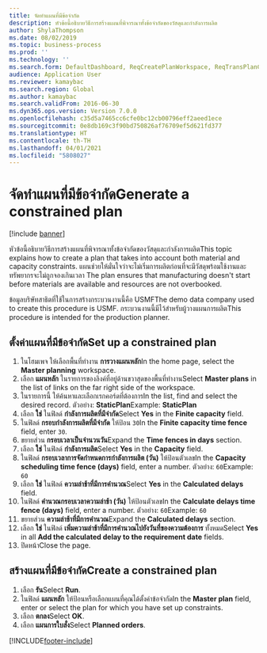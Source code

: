 ```yaml
---
title: จัดทำแผนที่มีข้อจำกัด
description: หัวข้อนี้อธิบายวิธีการสร้างแผนที่พิจารณาทั้งข้อจำกัดของวัสดุและกำลังการผลิต
author: ShylaThompson
ms.date: 08/02/2019
ms.topic: business-process
ms.prod: ''
ms.technology: ''
ms.search.form: DefaultDashboard, ReqCreatePlanWorkspace, ReqTransPlanCard, ReqPlanSched
audience: Application User
ms.reviewer: kamaybac
ms.search.region: Global
ms.author: kamaybac
ms.search.validFrom: 2016-06-30
ms.dyn365.ops.version: Version 7.0.0
ms.openlocfilehash: c35d5a7465cc6cfe0bc12cb00796eff2aeed1ece
ms.sourcegitcommit: 0e8db169c3f90bd750826af76709ef5d621fd377
ms.translationtype: HT
ms.contentlocale: th-TH
ms.lasthandoff: 04/01/2021
ms.locfileid: "5808027"
---
```

# <a name="generate-a-constrained-plan"></a><span data-ttu-id="3f90e-103">จัดทำแผนที่มีข้อจำกัด</span><span class="sxs-lookup"><span data-stu-id="3f90e-103">Generate a constrained plan</span></span>

[!include [banner](../../includes/banner.md)]

<span data-ttu-id="3f90e-104">หัวข้อนี้อธิบายวิธีการสร้างแผนที่พิจารณาทั้งข้อจำกัดของวัสดุและกำลังการผลิต</span><span class="sxs-lookup"><span data-stu-id="3f90e-104">This topic explains how to create a plan that takes into account both material and capacity constraints.</span></span> <span data-ttu-id="3f90e-105">แผนช่วยให้มั่นใจว่าจะไม่เริ่มการผลิตก่อนที่จะมีวัสดุพร้อมใช้งานและทรัพยากรจะไม่ถูกจองเกินเวลา </span><span class="sxs-lookup"><span data-stu-id="3f90e-105">The plan ensures that manufacturing doesn't start before materials are available and resources are not overbooked.</span></span> 

<span data-ttu-id="3f90e-106">ข้อมูลบริษัทสาธิตที่ใช้ในการสร้างกระบวนงานนี้คือ USMF</span><span class="sxs-lookup"><span data-stu-id="3f90e-106">The demo data company used to create this procedure is USMF.</span></span> <span data-ttu-id="3f90e-107">กระบวนงานนี้มีไว้สำหรับผู้วางแผนการผลิต</span><span class="sxs-lookup"><span data-stu-id="3f90e-107">This procedure is intended for the production planner.</span></span>


## <a name="set-up-a-constrained-plan"></a><span data-ttu-id="3f90e-108">ตั้งค่าแผนที่มีข้อจำกัด</span><span class="sxs-lookup"><span data-stu-id="3f90e-108">Set up a constrained plan</span></span>
1. <span data-ttu-id="3f90e-109">ในโฮมเพจ ให้เลือกพื้นที่ทำงาน **การวางแผนหลัก**</span><span class="sxs-lookup"><span data-stu-id="3f90e-109">In the home page, select the **Master planning** workspace.</span></span>
2. <span data-ttu-id="3f90e-110">เลือก **แผนหลัก** ในรายการของลิงค์ที่อยู่ด้านขวาสุดของพื้นที่ทำงาน</span><span class="sxs-lookup"><span data-stu-id="3f90e-110">Select **Master plans** in the list of links on the far right side of the workspace.</span></span>
3. <span data-ttu-id="3f90e-111">ในรายการนี้ ให้ค้นหาและเลือกเรกคอร์ดที่ต้องการ</span><span class="sxs-lookup"><span data-stu-id="3f90e-111">In the list, find and select the desired record.</span></span> <span data-ttu-id="3f90e-112">ตัวอย่าง: **StaticPlan**</span><span class="sxs-lookup"><span data-stu-id="3f90e-112">Example: **StaticPlan**</span></span>  
4. <span data-ttu-id="3f90e-113">เลือก **ใช่** ในฟิลด์ **กำลังการผลิตที่มีจำกัด**</span><span class="sxs-lookup"><span data-stu-id="3f90e-113">Select **Yes** in the **Finite capacity** field.</span></span>
5. <span data-ttu-id="3f90e-114">ในฟิลด์ **กรอบกำลังการผลิตที่มีจำกัด** ให้ป้อน `30`</span><span class="sxs-lookup"><span data-stu-id="3f90e-114">In the **Finite capacity time fence** field, enter `30`.</span></span>
6. <span data-ttu-id="3f90e-115">ขยายส่วน **กรอบเวลาเป็นจำนวนวัน**</span><span class="sxs-lookup"><span data-stu-id="3f90e-115">Expand the **Time fences in days** section.</span></span>
7. <span data-ttu-id="3f90e-116">เลือก **ใช่** ในฟิลด์ **กำลังการผลิต**</span><span class="sxs-lookup"><span data-stu-id="3f90e-116">Select **Yes** in the **Capacity** field.</span></span>
8. <span data-ttu-id="3f90e-117">ในฟิลด์ **กรอบเวลาการจัดกำหนดการกำลังการผลิต (วัน)** ให้ป้อนตัวเลข</span><span class="sxs-lookup"><span data-stu-id="3f90e-117">In the **Capacity scheduling time fence (days)** field, enter a number.</span></span> <span data-ttu-id="3f90e-118">ตัวอย่าง: `60`</span><span class="sxs-lookup"><span data-stu-id="3f90e-118">Example: `60`</span></span>  
9. <span data-ttu-id="3f90e-119">เลือก **ใช่** ในฟิลด์ **ความล่าช้าที่มีการคำนวณ**</span><span class="sxs-lookup"><span data-stu-id="3f90e-119">Select **Yes** in the **Calculated delays** field.</span></span>
10. <span data-ttu-id="3f90e-120">ในฟิลด์ **คำนวณกรอบเวลาความล่าช้า (วัน)** ให้ป้อนตัวเลข</span><span class="sxs-lookup"><span data-stu-id="3f90e-120">In the **Calculate delays time fence (days)** field, enter a number.</span></span> <span data-ttu-id="3f90e-121">ตัวอย่าง: `60`</span><span class="sxs-lookup"><span data-stu-id="3f90e-121">Example: `60`</span></span> 
11. <span data-ttu-id="3f90e-122">ขยายส่วน **ความล่าช้าที่มีการคำนวณ**</span><span class="sxs-lookup"><span data-stu-id="3f90e-122">Expand the **Calculated delays** section.</span></span>
12. <span data-ttu-id="3f90e-123">เลือก **ใช่** ในฟิลด์ **เพิ่มความล่าช้าที่มีการคำนวณไปยังวันที่ของความต้องการ** ทั้งหมด</span><span class="sxs-lookup"><span data-stu-id="3f90e-123">Select **Yes** in all **Add the calculated delay to the requirement date** fields.</span></span>
13. <span data-ttu-id="3f90e-124">ปิดหน้า</span><span class="sxs-lookup"><span data-stu-id="3f90e-124">Close the page.</span></span>

## <a name="create-a-constrained-plan"></a><span data-ttu-id="3f90e-125">สร้างแผนที่มีข้อจำกัด</span><span class="sxs-lookup"><span data-stu-id="3f90e-125">Create a constrained plan</span></span>
1. <span data-ttu-id="3f90e-126">เลือก **รัน**</span><span class="sxs-lookup"><span data-stu-id="3f90e-126">Select **Run**.</span></span>
2. <span data-ttu-id="3f90e-127">ในฟิลด์ **แผนหลัก** ให้ป้อนหรือเลือกแผนที่คุณได้ตั้งค่าข้อจำกัด</span><span class="sxs-lookup"><span data-stu-id="3f90e-127">In the **Master plan** field, enter or select the plan for which you have set up constraints.</span></span>  
3. <span data-ttu-id="3f90e-128">เลือก **ตกลง**</span><span class="sxs-lookup"><span data-stu-id="3f90e-128">Select **OK**.</span></span>
4. <span data-ttu-id="3f90e-129">เลือก **แผนการใบสั่ง**</span><span class="sxs-lookup"><span data-stu-id="3f90e-129">Select **Planned orders**.</span></span>



[!INCLUDE[footer-include](../../../includes/footer-banner.md)]